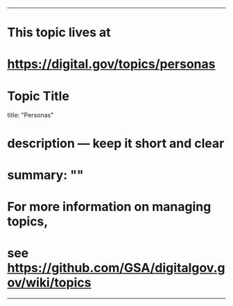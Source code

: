 
---
# This topic lives at
# https://digital.gov/topics/personas

# Topic Title
title: "Personas"

# description — keep it short and clear
# summary: ""


# For more information on managing topics,
# see https://github.com/GSA/digitalgov.gov/wiki/topics
---